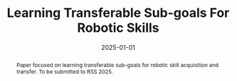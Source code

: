 ---
title: "Learning Transferable Sub-goals For Robotic Skills"
authors:
- Bingnan Huo
- Anita De Mello Koch
- Mete Tuluhan Akbulut
- Kyle Lee
- Yuechuan Yang
- Akhil Bagaria
- George Konidaris
date: "2025-01-01"
doi: ""

publishDate: "2024-12-20"

publication_types: ["1"]

publication: "Robotics: Science and Systems (RSS)"
publication_short: "RSS"

abstract: |
  Paper focused on learning transferable sub-goals for robotic skill acquisition and transfer.
  To be submitted to RSS 2025.

summary: Method for learning transferable sub-goals in robotic skill learning.

tags:
- Reinforcement Learning
- Robotics
- Skill Learning

featured: true

links:
- name: Lab
  url: http://irl.cs.brown.edu/
url_pdf: ''
url_code: ''
url_dataset: ''
url_poster: ''
url_project: ''
url_slides: ''
url_source: ''
url_video: ''
---